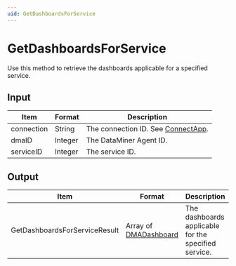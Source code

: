 ```yaml
---
uid: GetDashboardsForService
---
```


# GetDashboardsForService

Use this method to retrieve the dashboards applicable for a specified service.

## Input

| Item       | Format  | Description                                          |
|------------|---------|------------------------------------------------------|
| connection | String  | The connection ID. See [ConnectApp](xref:ConnectApp). |
| dmaID      | Integer | The DataMiner Agent ID.                              |
| serviceID  | Integer | The service ID.                                      |

## Output

| Item | Format | Description |
|--|--|--|
| GetDashboardsForServiceResult | Array of [DMADashboard](xref:DMADashboard) | The dashboards applicable for the specified service. |
